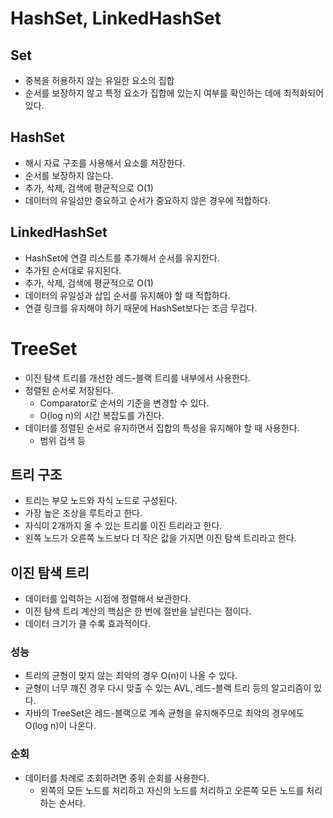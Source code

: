 # HashSet, LinkedHashSet

## Set

- 중복을 허용하지 않는 유일한 요소의 집합
- 순서를 보장하지 않고 특정 요소가 집합에 있는지 여부를 확인하는 데에 최적화되어 있다.

## HashSet

- 해시 자료 구조를 사용해서 요소를 저장한다.
- 순서를 보장하지 않는다.
- 추가, 삭제, 검색에 평균적으로 O(1)
- 데이터의 유일성만 중요하고 순서가 중요하지 않은 경우에 적합하다.

## LinkedHashSet

- HashSet에 연결 리스트를 추가해서 순서를 유지한다.
- 추가된 순서대로 유지된다.
- 추가, 삭제, 검색에 평균적으로 O(1)
- 데이터의 유일성과 삽입 순서를 유지해야 할 때 적합하다.
- 연결 링크를 유지해야 하기 때문에 HashSet보다는 조금 무겁다.

# TreeSet

- 이진 탐색 트리를 개선한 레드-블랙 트리를 내부에서 사용한다.
- 정렬된 순서로 저장된다.
    - Comparator로 순서의 기준을 변경할 수 있다.
    - O(log n)의 시간 복잡도를 가진다.
- 데이터를 정렬된 순서로 유지하면서 집합의 특성을 유지해야 할 때 사용한다.
    - 범위 검색 등

## 트리 구조

- 트리는 부모 노드와 자식 노드로 구성된다.
- 가장 높은 조상을 루트라고 한다.
- 자식이 2개까지 올 수 있는 트리를 이진 트리라고 한다.
- 왼쪽 노드가 오른쪽 노드보다 더 작은 값을 가지면 이진 탐색 트리라고 한다.

## 이진 탐색 트리

- 데이터를 입력하는 시점에 정렬해서 보관한다.
- 이진 탐색 트리 계산의 핵심은 한 번에 절반을 날린다는 점이다.
- 데이터 크기가 클 수록 효과적이다.

### 성능

- 트리의 균형이 맞지 않는 최악의 경우 O(n)이 나올 수 있다.
- 균형이 너무 꺠진 경우 다시 맞출 수 있는 AVL, 레드-블랙 트리 등의 알고리즘이 있다.
- 자바의 TreeSet은 레드-블랙으로 계속 균형을 유지해주므로 최악의 경우에도 O(log n)이 나온다.

### 순회

- 데이터를 차례로 조회하려면 중위 순회를 사용한다.
    - 왼쪽의 모든 노드를 처리하고 자신의 노드를 처리하고 오른쪽 모든 노드를 처리하는 순서다.